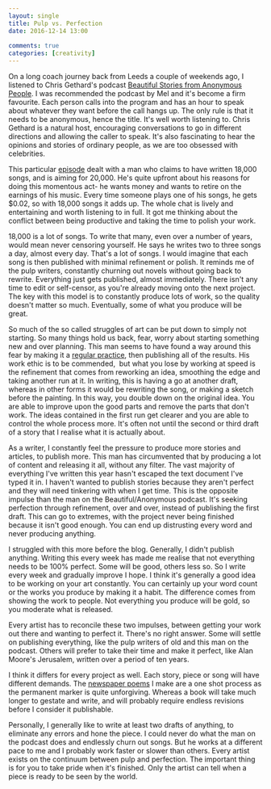 ```yaml
---  
layout: single  
title: Pulp vs. Perfection  
date: 2016-12-14 13:00  
  
comments: true  
categories: [creativity]
---  
```

On a long coach journey back from Leeds a couple of weekends ago, I listened to Chris Gethard's podcast <a href="http://www.earwolf.com/show/beautiful-anonymous/">Beautiful Stories from Anonymous People</a>. I was recommended the podcast by Mel and it's become a firm favourite. Each person calls into the program and has an hour to speak about whatever they want before the call hangs up. The only rule is that it needs to be anonymous, hence the title. It's well worth listening to. Chris Gethard is a natural host, encouraging conversations to go in different directions and allowing the caller to speak. It's also fascinating to hear the opinions and stories of ordinary people, as we are too obsessed with celebrities.  
<!--more-->
This particular <a href="http://www.earwolf.com/episode/running-down-a-stapler/">episode</a> dealt with a man who claims to have written 18,000 songs, and is aiming for 20,000. He's quite upfront about his reasons for doing this momentous act- he wants money and wants to retire on the earnings of his music. Every time someone plays one of his songs, he gets $0.02, so with 18,000 songs it adds up. The whole chat is lively and entertaining and worth listening to in full. It got me thinking about the conflict between being productive and taking the time to polish your work.  

18,000 is a lot of songs. To write that many, even over a number of years, would mean never censoring yourself. He says he writes two to three songs a day, almost every day. That's a lot of songs. I would imagine that each song is then published with minimal refinement or polish. It reminds me of the pulp writers, constantly churning out novels without going back to rewrite. Everything just gets published, almost immediately. There isn't any time to edit or self-censor, as you're already moving onto the next project. The key with this model is to constantly produce lots of work, so the quality doesn't matter so much. Eventually, some of what you produce will be great.  

So much of the so called struggles of art can be put down to simply not starting. So many things hold us back, fear, worry about starting something new and over planning. This man seems to have found a way around this fear by making it a <a href="/the-importance-of-a-creative-routine/">regular practice</a>, then publishing all of the results. His work ethic is to be commended,  but what you lose by working at speed is the refinement that comes from reworking an idea, smoothing the edge and taking another run at it. In writing, this is having a go at another draft, whereas in other forms it would be rewriting the song, or making a sketch before the painting. In this way, you double down on the original idea. You are able to improve upon the good parts and remove the parts that don't work. The ideas contained in the first run get clearer and you are able to control the whole process more. It's often not until the second or third draft of a story that I realise what it is actually about.  

As a writer, I constantly feel the pressure to produce more stories and articles, to publish more. This man has circumvented that by producing a lot of content and releasing it all, without any filter. The vast majority of everything I've written this year hasn't escaped the text document I've typed it in. I haven't wanted to publish stories because they aren't perfect and they will need tinkering with when I get time. This is the opposite impulse than the man on the Beautiful/Anonymous podcast. It's seeking perfection through refinement, over and over, instead of publishing the first draft. This can go to extremes, with the project never being finished because it isn't good enough. You can end up distrusting every word and never producing anything.  

I struggled with this more before the blog. Generally, I didn't publish anything. Writing this every week has made me realise that not everything needs to be 100% perfect. Some will be good, others less so. So I write every week and gradually improve I hope. I think it's generally a good idea to be working on your art constantly. You can certainly up your word count or the works you produce by making it a habit. The difference comes from showing the work to people. Not everything you produce will be gold, so you moderate what is released.  

Every artist has to reconcile these two impulses, between getting your work out there and wanting to perfect it. There's no right answer. Some will settle on publishing everything, like the pulp writers of old and this man on the podcast. Others will prefer to take their time and make it perfect, like Alan Moore's Jerusalem, written over a period of ten years.  

I think it differs for every project as well. Each story, piece or song will have different demands. The <a href="/newspaper-poems/">newspaper poems</a> I make are a one shot process as the permanent marker is quite unforgiving. Whereas a book </a>will take much longer to gestate and write, and will probably require endless revisions before I consider it publishable.  

Personally, I generally like to write at least two drafts of anything, to eliminate any errors and hone the piece. I could never do what the man on the podcast does and endlessly churn out songs. But he works at a different pace to me and I probably work faster or slower than others. Every artist exists on the continuum between pulp and perfection. The important thing is for you to take pride when it's finished. Only the artist can tell when a piece is ready to be seen by the world.  
